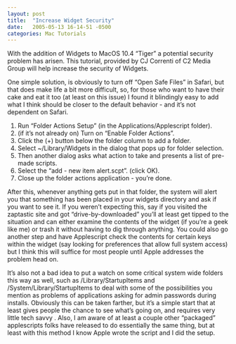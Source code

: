 ```yaml
---
layout: post
title:  "Increase Widget Security"
date:   2005-05-13 16-14-51 -0500
categories: Mac Tutorials
---
```


With the addition of Widgets to MacOS 10.4 “Tiger” a potential security problem has arisen. This tutorial, provided by CJ Correnti of C2 Media Group will help increase the security of Widgets.

One simple solution, is obviously to turn off “Open Safe Files” in Safari, but that does make life a bit more difficult, so, for those who want to have their cake and eat it too (at least on this issue) I found it blindingly easy to add what I think should be closer to the default behavior - and it’s not dependent on Safari.

1. Run “Folder Actions Setup” (in the Applications/Applescript folder).  
2. (if it’s not already on) Turn on “Enable Folder Actions”.  
3. Click the (+) button below the folder column to add a folder.  
4. Select ~/Library/Widgets in the dialog that pops up for folder selection.  
5. Then another dialog asks what action to take and presents a list of pre-made scripts.  
6. Select the “add - new item alert.scpt”. (click OK).  
7. Close up the folder actions application - you’re done.

After this, whenever anything gets put in that folder, the system will alert you that something has been placed in your widgets directory and ask if you want to see it. If you weren’t expecting this, say if you visited the zaptastic site and got “drive-by-downloaded” you’ll at least get tipped to the situation and can either examine the contents of the widget (if you’re a geek like me) or trash it without having to dig through anything. You could also go another step and have Applescript check the contents for certain keys within the widget (say looking for preferences that allow full system access) but I think this will suffice for most people until Apple addresses the problem head on.

It’s also not a bad idea to put a watch on some critical system wide folders this way as well, such as /Library/StartupItems and /System/Library/StartupItems to deal with some of the possibilities you mention as problems of applications asking for admin passwords during installs. Obviously this can be taken farther, but it’s a simple start that at least gives people the chance to see what’s going on, and requires very little tech savvy . Also, I am aware of at least a couple other “packaged” applescripts folks have released to do essentially the same thing, but at least with this method I know Apple wrote the script and I did the setup.

